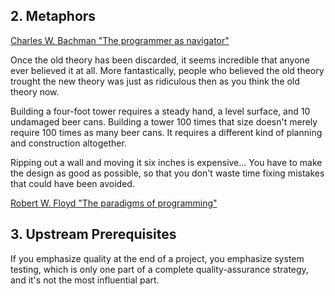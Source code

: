 ## 2. Metaphors
[Charles W. Bachman "The programmer as navigator"](http://dl.acm.org/citation.cfm?id=362534)

Once the old theory has been discarded, it seems incredible that anyone ever believed it at all. More fantastically, people who believed the old theory trought the new theory was just as ridiculous then as you think the old theory now.

Building a four-foot tower requires a steady hand, a level surface, and 10 undamaged beer cans. Building a tower 100 times that size doesn't merely require 100 times as many beer cans. It requires a different kind of planning and construction altogether.

Ripping out a wall and moving it six inches is expensive... You have to make the design as good as possible, so that you don't waste time fixing mistakes that could have been avoided.

[Robert W. Floyd "The paradigms of programming"](http://dl.acm.org/citation.cfm?id=359140)

## 3. Upstream Prerequisites

If you emphasize quality at the end of a project, you emphasize system testing, which is only one part of a complete quality-assurance strategy, and it's not the most influential part.


